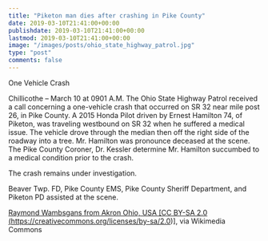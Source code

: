 ```yaml
---
title: "Piketon man dies after crashing in Pike County"
date: 2019-03-10T21:41:00+00:00
publishdate: 2019-03-10T21:41:00+00:00
lastmod: 2019-03-10T21:41:00+00:00
image: "/images/posts/ohio_state_highway_patrol.jpg"
type: "post"
comments: false
---
```

One Vehicle Crash

Chillicothe – March 10 at 0901 A.M. The Ohio State Highway Patrol received a call
concerning a one-vehicle crash that occurred on SR 32 near mile post 26, in Pike County.
A 2015 Honda Pilot driven by Ernest Hamilton 74, of Piketon, was traveling westbound on
SR 32 when he suffered a medical issue. The vehicle drove through the median then off
the right side of the roadway into a tree. Mr. Hamilton was pronounce deceased at the
scene. The Pike County Coroner, Dr. Kessler determine Mr. Hamilton succumbed to a
medical condition prior to the crash.

The crash remains under investigation.

Beaver Twp. FD, Pike County EMS, Pike County Sheriff Department, and Piketon PD
assisted at the scene.

<a title="Image copyright Raymond Wambsgans from Akron Ohio, USA [CC BY-SA 2.0 (https://creativecommons.org/licenses/by-sa/2.0)], via Wikimedia Commons" href="https://commons.wikimedia.org/wiki/File:Ohio_State_Highway_Patrol_Dodge_Charger_(16794720055).jpg">Raymond Wambsgans from Akron Ohio, USA [CC BY-SA 2.0 (https://creativecommons.org/licenses/by-sa/2.0)], via Wikimedia Commons</a>